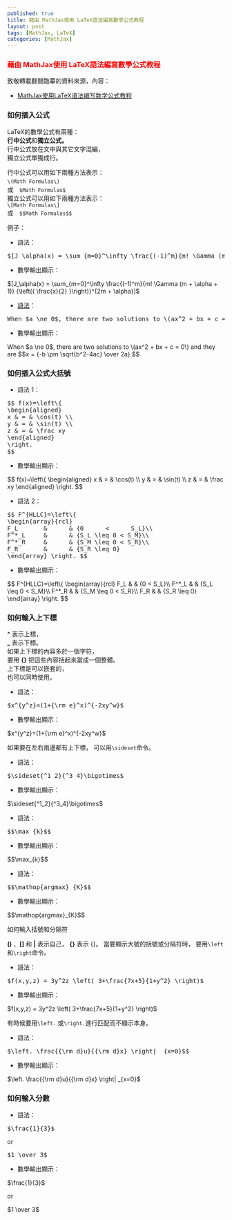 ```yaml
---
published: true 
title: 藉由 MathJax使用 LaTeX語法編寫數學公式教程
layout: post 
tags: [MathJax, LaTeX] 
categories: [MathJax] 
--- 
```


### <font color="red">藉由 MathJax使用 LaTeX語法編寫數學公式教程</font> 

<script defer src="https://cdnjs.loli.net/ajax/libs/mathjax/2.7.4/MathJax.js?config=TeX-MML-AM_CHTML"></script>
<script type="text/x-mathjax-config">
  MathJax.Hub.Config({
    tex2jax: {inlineMath: [["$","$"],["\\(","\\)"]]}
  });
</script>

致敬轉載翻閱臨摹的資料來源，內容：

* [<span lang="zh-Hans">MathJax使用LaTeX语法编写数学公式教程</span>][1]


### 如何插入公式

LaTeX的數學公式有兩種：    
**行中公式**和**獨立公式。**    
行中公式放在文中與其它文字混編，    
獨立公式單獨成行。   
    
行中公式可以用如下兩種方法表示：    
```\(Math Formulas\)```　    
或　```$Math Formulas$```   
獨立公式可以用如下兩種方法表示：    
```\[Math Formulas\]```   
或　```$$Math Formulas$$```   

例子：

* 語法：     
<pre class="prettyprint lang-tex">
$[J_\alpha(x) = \sum_{m=0}^\infty \frac{(-1)^m}{m! \Gamma (m + \alpha + 1)} {\left({ \frac{x}{2} }\right)}^{2m + \alpha}]$
</pre>

* 數學輸出顯示：   
<p>$[J_\alpha(x) = \sum_{m=0}^\infty \frac{(-1)^m}{m! \Gamma (m + \alpha + 1)} {\left({ \frac{x}{2} }\right)}^{2m + \alpha}]$</p>

* [語法][2]：   
<pre class="prettyprint lang-tex">
When $a \ne 0$, there are two solutions to \(ax^2 + bx + c = 0\) and they are $$x = {-b \pm \sqrt{b^2-4ac} \over 2a}.$$
</pre>

* 數學輸出顯示：   
<p>
When $a \ne 0$, there are two solutions to \(ax^2 + bx + c = 0\) and they are
$$x = {-b \pm \sqrt{b^2-4ac} \over 2a}.$$
</p>

### 如何插入公式大括號   

* 語法 1：   
<pre class="prettyprint lang-tex">
$$ f(x)=\left\{
\begin{aligned}
x & = & \cos(t) \\
y & = & \sin(t) \\
z & = & \frac xy
\end{aligned}
\right.
$$
</pre>

* 數學輸出顯示：     
<p>
$$ f(x)=\left\{
\begin{aligned}
x & = & \cos(t) \\
y & = & \sin(t) \\
z & = & \frac xy
\end{aligned}
\right.
$$
</p>

* 語法 2：   
<pre class="prettyprint lang-tex">
$$ F^{HLLC}=\left\{
\begin{array}{rcl}
F_L       &      & {0      <      S_L}\\
F^*_L     &      & {S_L \leq 0 < S_M}\\
F^*_R     &      & {S_M \leq 0 < S_R}\\
F_R       &      & {S_R \leq 0}
\end{array} \right. $$
</pre>

* 數學輸出顯示：     
<p>
$$ F^{HLLC}=\left\{
\begin{array}{rcl}
F_L       &      & {0      <      S_L}\\
F^*_L     &      & {S_L \leq 0 < S_M}\\
F^*_R     &      & {S_M \leq 0 < S_R}\\
F_R       &      & {S_R \leq 0}
\end{array} \right. $$
</p>

### 如何輸入上下標   

**^** 表示上標，   
**_** 表示下標。   
如果上下標的內容多於一個字符，   
要用 **{}** 把這些內容括起來當成一個整體。   
上下標是可以嵌套的，    
也可以同時使用。    

* 語法：   
<pre class="prettyprint lang-tex">
$x^{y^z}=(1+{\rm e}^x)^{-2xy^w}$
</pre>

* 數學輸出顯示：     
<p>$x^{y^z}=(1+{\rm e}^x)^{-2xy^w}$</p>

如果要在左右兩邊都有上下標，
可以用```\sideset```命令。

* 語法：   
<pre class="prettyprint lang-tex">
$\sideset{^1_2}{^3_4}\bigotimes$
</pre>

* 數學輸出顯示：     
<p>$\sideset{^1_2}{^3_4}\bigotimes$</p>

* 語法：   
<pre class="prettyprint lang-tex">
$$\max_{k}$$
</pre>

* 數學輸出顯示：     
<p>$$\max_{k}$$</p>

* 語法：   
<pre class="prettyprint lang-tex">
$$\mathop{argmax}_{K}$$
</pre>

* 數學輸出顯示：     
<p>$$\mathop{argmax}_{K}$$</p>

如何輸入括號和分隔符

**()** 、**[]** 和 **|** 表示自己，
**{}** 表示 {}。
當要顯示大號的括號或分隔符時，
要用```\left```和```\right```命令。

* 語法：   
<pre class="prettyprint lang-tex">
$f(x,y,z) = 3y^2z \left( 3+\frac{7x+5}{1+y^2} \right)$
</pre>

* 數學輸出顯示：     
<p>$f(x,y,z) = 3y^2z \left( 3+\frac{7x+5}{1+y^2} \right)$</p>

有時候要用```\left.``` 或```\right.```進行匹配而不顯示本身。     

* 語法：   
<pre class="prettyprint lang-tex">
$\left. \frac{{\rm d}u}{{\rm d}x} \right| _{x=0}$$
</pre>

* 數學輸出顯示：     
<p>$\left. \frac{{\rm d}u}{{\rm d}x} \right| _{x=0}$</p>

### 如何輸入分數

* 語法： 
<pre class="prettyprint lang-tex">$\frac{1}{3}$</pre> or <pre class="prettyprint lang-tex">$1 \over 3$</pre>

* 數學輸出顯示：
<p>$\frac{1}{3}$</p> or <p>$1 \over 3$</p>


[1]: https://www.zybuluo.com/knight/note/96093
[2]: https://github.com/mathjax/MathJax/blob/master/test/sample-tex.html
